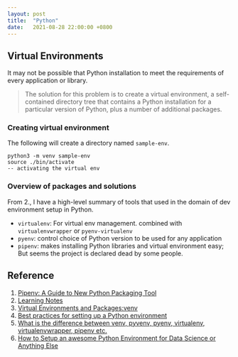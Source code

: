 ```yaml
---
layout: post
title:  "Python"
date:   2021-08-28 22:00:00 +0800
---
```


## Virtual Environments

It may not be possible that Python installation to meet the requirements of every application or library.

> The solution for this problem is to create a virtual environment, a self-contained directory tree that contains a Python installation for a particular version of Python, plus a number of additional packages.

### Creating virtual environment

The following will create a directory named `sample-env`.
```
python3 -m venv sample-env
source ./bin/activate
-- activating the virtual env
```

### Overview of packages and solutions

From 2., I have a high-level summary of tools that used in the domain of dev environment setup in Python.

- `virtualenv`: For virtual env management. combined with `virtualenvwrapper` or `pyenv-virtualenv`
- `pyenv`: control choice of Python version to be used for any application
- `pipenv`: makes installing Python libraries and virtual environment easy; But seems the project is declared dead by some people.

## Reference

1. [Pipenv: A Guide to New Python Packaging Tool](https://realpython.com/pipenv-guide/#pipenvs-dependency-resolution-approach)
2. [Learning Notes](https://www.notion.so/bobzeng/Python-8eeedd75a05a44a8bce2604b2af9750c)
3. [Virtual Environments and Packages:venv](https://docs.python.org/3/tutorial/venv.html)
4. [Best practices for setting up a Python environment](https://towardsdatascience.com/best-practices-for-setting-up-a-python-environment-d4af439846a)
5. [What is the difference between venv, pyvenv, pyenv, virtualenv, virtualenvwrapper, pipenv etc.](https://stackoverflow.com/questions/41573587/what-is-the-difference-between-venv-pyvenv-pyenv-virtualenv-virtualenvwrappe)
6. [How to Setup an awesome Python Environment for Data Science or Anything Else](https://towardsdatascience.com/how-to-setup-an-awesome-python-environment-for-data-science-or-anything-else-35d358cc95d5)